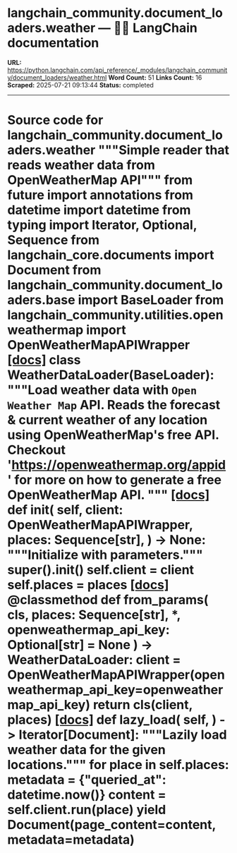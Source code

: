 # langchain_community.document_loaders.weather — 🦜🔗 LangChain  documentation

**URL:** https://python.langchain.com/api_reference/_modules/langchain_community/document_loaders/weather.html
**Word Count:** 51
**Links Count:** 16
**Scraped:** 2025-07-21 09:13:44
**Status:** completed

---

# Source code for langchain\_community.document\_loaders.weather               """Simple reader that reads weather data from OpenWeatherMap API"""          from __future__ import annotations          from datetime import datetime     from typing import Iterator, Optional, Sequence          from langchain_core.documents import Document          from langchain_community.document_loaders.base import BaseLoader     from langchain_community.utilities.openweathermap import OpenWeatherMapAPIWrapper                              [[docs]](https://python.langchain.com/api_reference/community/document_loaders/langchain_community.document_loaders.weather.WeatherDataLoader.html#langchain_community.document_loaders.weather.WeatherDataLoader)     class WeatherDataLoader(BaseLoader):         """Load weather data with `Open Weather Map` API.              Reads the forecast & current weather of any location using OpenWeatherMap's free         API. Checkout 'https://openweathermap.org/appid' for more on how to generate a free         OpenWeatherMap API.         """                         [[docs]](https://python.langchain.com/api_reference/community/document_loaders/langchain_community.document_loaders.weather.WeatherDataLoader.html#langchain_community.document_loaders.weather.WeatherDataLoader.__init__)         def __init__(             self,             client: OpenWeatherMapAPIWrapper,             places: Sequence[str],         ) -> None:             """Initialize with parameters."""             super().__init__()             self.client = client             self.places = places                                        [[docs]](https://python.langchain.com/api_reference/community/document_loaders/langchain_community.document_loaders.weather.WeatherDataLoader.html#langchain_community.document_loaders.weather.WeatherDataLoader.from_params)         @classmethod         def from_params(             cls, places: Sequence[str], *, openweathermap_api_key: Optional[str] = None         ) -> WeatherDataLoader:             client = OpenWeatherMapAPIWrapper(openweathermap_api_key=openweathermap_api_key)             return cls(client, places)                                        [[docs]](https://python.langchain.com/api_reference/community/document_loaders/langchain_community.document_loaders.weather.WeatherDataLoader.html#langchain_community.document_loaders.weather.WeatherDataLoader.lazy_load)         def lazy_load(             self,         ) -> Iterator[Document]:             """Lazily load weather data for the given locations."""             for place in self.places:                 metadata = {"queried_at": datetime.now()}                 content = self.client.run(place)                 yield Document(page_content=content, metadata=metadata)